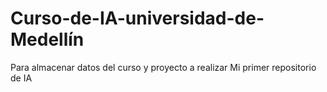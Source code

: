 # Curso-de-IA-universidad-de-Medellín
Para almacenar datos del curso y proyecto a realizar
Mi primer repositorio de IA
